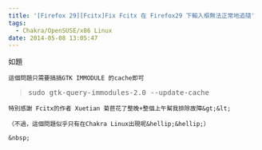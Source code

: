 ```yaml
---
title: '[Firefox 29][Fcitx]Fix Fcitx 在 Firefox29 下輸入框無法正常地追隨'
tags:
  - Chakra/OpenSUSE/x86 Linux
date: 2014-05-08 13:05:47
---
```


如題

	這個問題只需要搞搞GTK IMMODULE 的cache即可

> <pre class="bz_comment_text" id="comment_text_1">
> sudo gtk-query-immodules-2.0 --update-cache</pre>

	特別感謝 Fcitx的作者 Xuetian 菊苣花了整晚+整個上午幫我排除故障&gt;&lt;

	（不過，這個問題似乎只有在Chakra Linux出現呢&hellip;&hellip;）

	&nbsp;